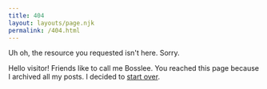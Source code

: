 ```yaml
---
title: 404
layout: layouts/page.njk
permalink: /404.html
---
```

Uh oh, the resource you requested isn't here. Sorry.

Hello visitor! Friends like to call me Bosslee.
You reached this page because I archived all my posts.
I decided to [start over](/about).
